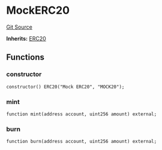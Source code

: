 # MockERC20
[Git Source](https://github.com/G7DAO/protocol/blob/ef7b24f4a26e9671edc818362f455c3e2801e1d7/contracts/mock/tokens.sol)

**Inherits:**
[ERC20](/contracts/token/ERC20.sol/contract.ERC20.md)


## Functions
### constructor


```solidity
constructor() ERC20("Mock ERC20", "MOCK20");
```

### mint


```solidity
function mint(address account, uint256 amount) external;
```

### burn


```solidity
function burn(address account, uint256 amount) external;
```

